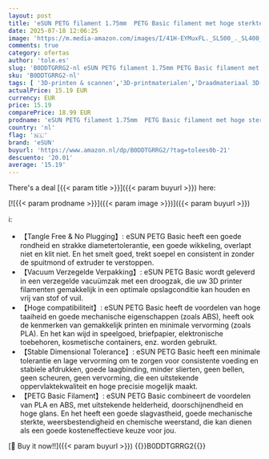 ```yaml
---
layout: post
title: 'eSUN PETG filament 1.75mm  PETG Basic filament met hoge sterktegraad  1KG spoel  2.2 LBS  3D print filament voor 3D printers  Effen wit  1KG '
date: 2025-07-18 12:06:25
image: 'https://m.media-amazon.com/images/I/41H-EYMuxFL._SL500_._SL400_.jpg'
comments: true
category: ofertas
author: 'tole.es'
slug: 'B0DDTGRRG2-nl eSUN PETG filament 1.75mm PETG Basic filament met hoge...'
sku: 'B0DDTGRRG2-nl'
tags: [ '3D-printen & scannen','3D-printmaterialen','Draadmateriaal 3D-printers','Zakelijk, industrie & wetenschap','esun','🇳🇱', ]
actualPrice: 15.19 EUR
currency: EUR
price: 15.19
comparePrice: 18.99 EUR
prodname: 'eSUN PETG filament 1.75mm  PETG Basic filament met hoge sterktegraad  1KG spoel  2.2 LBS  3D print filament voor 3D printers  Effen wit  1KG '
country: 'nl'
flag: '🇳🇱'
brand: 'eSUN'
buyurl: 'https://www.amazon.nl/dp/B0DDTGRRG2/?tag=tolees0b-21'
descuento: '20.01'
average: '15.19'
---
```


There's a deal [{{< param title >}}]({{< param buyurl >}})  here:

[![{{< param prodname >}}]({{< param image >}})]({{< param buyurl >}})

ℹ️:

- 【Tangle Free & No Plugging】: eSUN PETG Basic heeft een goede rondheid en strakke diametertolerantie, een goede wikkeling, overlapt niet en klit niet. En het smelt goed, trekt soepel en consistent in zonder de spuitmond of extruder te verstoppen.
- 【Vacuum Verzegelde Verpakking】: eSUN PETG Basic wordt geleverd in een verzegelde vacuümzak met een droogzak, die uw 3D printer filamenten gemakkelijk in een optimale opslagconditie kan houden en vrij van stof of vuil.
- 【Hoge compatibiliteit】: eSUN PETG Basic heeft de voordelen van hoge taaiheid en goede mechanische eigenschappen (zoals ABS), heeft ook de kenmerken van gemakkelijk printen en minimale vervorming (zoals PLA). En het kan wijd in speelgoed, briefpapier, elektronische toebehoren, kosmetische containers, enz. worden gebruikt.
- 【Stable Dimensional Tolerance】: eSUN PETG Basic heeft een minimale tolerantie en lage vervorming om te zorgen voor consistente voeding en stabiele afdrukken, goede laagbinding, minder slierten, geen bellen, geen scheuren, geen vervorming, die een uitstekende oppervlaktekwaliteit en hoge precisie mogelijk maakt.
- 【PETG Basic Filament】: eSUN PETG Basic combineert de voordelen van PLA en ABS, met uitstekende helderheid, doorschijnendheid en hoge glans. En het heeft een goede slagvastheid, goede mechanische sterkte, weersbestendigheid en chemische weerstand, die kan dienen als een goede kosteneffectieve keuze voor jou.

[🛒 Buy it now!!]({{< param buyurl >}})
{{<world>}}B0DDTGRRG2{{</world>}}
